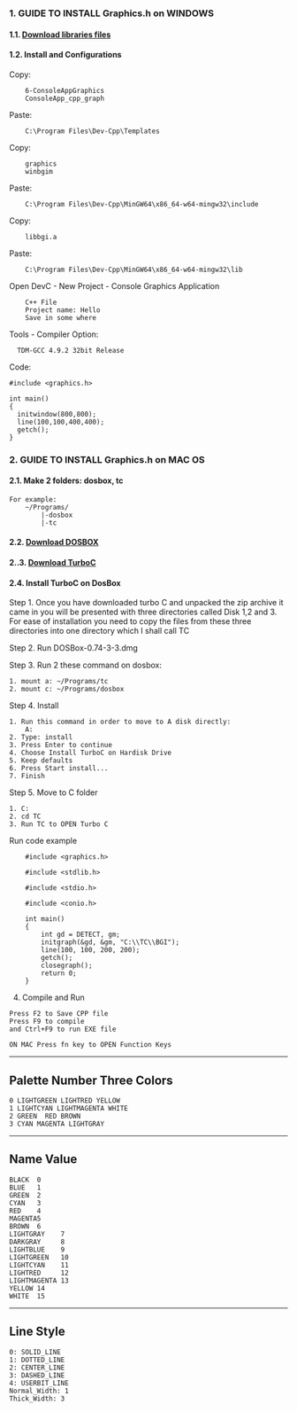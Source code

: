 ### 1. GUIDE TO INSTALL Graphics.h on WINDOWS   
#### 1.1. [Download libraries files](https://github.com/thinhdoanvu/ComputerGraphics/tree/master/Coding/library)
#### 1.2. Install and Configurations

Copy:  
```
	6-ConsoleAppGraphics
	ConsoleApp_cpp_graph
```
Paste:  
```
	C:\Program Files\Dev-Cpp\Templates
```
Copy:  
```
	graphics
	winbgim
```
Paste:  
```
	C:\Program Files\Dev-Cpp\MinGW64\x86_64-w64-mingw32\include
```	
Copy:  
```
	libbgi.a
```
Paste:  
```
	C:\Program Files\Dev-Cpp\MinGW64\x86_64-w64-mingw32\lib
```	
Open DevC - New Project - Console Graphics Application   
```
	C++ File
	Project name: Hello
	Save in some where
```
Tools - Compiler Option:   
```
  TDM-GCC 4.9.2 32bit Release
```
Code:
```
#include <graphics.h>

int main()
{
  initwindow(800,800);
  line(100,100,400,400);
  getch();
}
```


### 2. GUIDE TO INSTALL Graphics.h on MAC OS
#### 2.1. Make 2 folders: dosbox, tc
```
For example: 
	~/Programs/
  		|-dosbox
   		|-tc
```
#### 2.2. [Download DOSBOX ](https://sourceforge.net/projects/dosbox/files/dosbox/0.74-3/DOSBox-0.74-3-3.dmg/download)

#### 2..3. [Download TurboC](https://photogabble.co.uk/files/tc201.zip)

#### 2.4. Install TurboC on DosBox
Step 1. 
Once you have downloaded turbo C and unpacked the zip archive it came in you will be presented with three directories called Disk 1,2 and 3. For ease of installation you need to copy the files from these three directories into one directory which I shall call TC

Step 2.
Run DOSBox-0.74-3-3.dmg

Step 3. 
Run 2 these command on dosbox:
```
1. mount a: ~/Programs/tc
2. mount c: ~/Programs/dosbox
```
Step 4. Install
```
1. Run this command in order to move to A disk directly: 
	A:
2. Type: install
3. Press Enter to continue
4. Choose Install TurboC on Hardisk Drive
5. Keep defaults
6. Press Start install...
7. Finish
```
Step 5. Move to C folder
```
1. C:
2. cd TC
3. Run TC to OPEN Turbo C
```
Run code example
```
	#include <graphics.h>
	
 	#include <stdlib.h>
	
 	#include <stdio.h>
	
 	#include <conio.h>

	int main()
	{
   		int gd = DETECT, gm;
   		initgraph(&gd, &gm, "C:\\TC\\BGI");
		line(100, 100, 200, 200);
   		getch();
   		closegraph();
   		return 0;
	}
 ```
4. Compile and Run
```
Press F2 to Save CPP file   
Press F9 to compile   
and Ctrl+F9 to run EXE file   

ON MAC Press fn key to OPEN Function Keys
```
-------------------------------------------------------
Palette Number  Three Colors
-------------------------------------------------------
```
0 LIGHTGREEN LIGHTRED YELLOW
1 LIGHTCYAN LIGHTMAGENTA WHITE
2 GREEN  RED BROWN
3 CYAN MAGENTA LIGHTGRAY
```
-------------------------------------------------------
Name   Value
-------------------------------------------------------
```
BLACK  0
BLUE   1
GREEN  2
CYAN   3
RED    4
MAGENTA5
BROWN  6
LIGHTGRAY    7
DARKGRAY     8
LIGHTBLUE    9
LIGHTGREEN   10
LIGHTCYAN    11
LIGHTRED     12
LIGHTMAGENTA 13
YELLOW 14
WHITE  15
```
-------------------------------------------------------
Line Style
-------------------------------------------------------
```
0: SOLID_LINE
1: DOTTED_LINE
2: CENTER_LINE
3: DASHED_LINE
4: USERBIT_LINE
Normal_Width: 1
Thick_Width: 3
```
